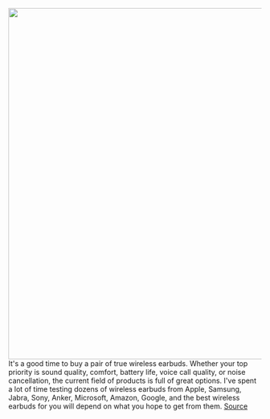 <img src='https://cdn.vox-cdn.com/thumbor/EBcGdZcsP392S__qDy80Mitg1f8=/0x0:2040x1360/1200x675/filters:focal(857x517:1183x843)/cdn.vox-cdn.com/uploads/chorus_image/image/67005649/VRG_4081_002.0.jpg' width='700px' /><br/>
It's a good time to buy a pair of true wireless earbuds. Whether your top priority is sound quality, comfort, battery life, voice call quality, or noise cancellation, the current field of products is full of great options. I've spent a lot of time testing dozens of wireless earbuds from Apple, Samsung, Jabra, Sony, Anker, Microsoft, Amazon, Google, and the best wireless earbuds for you will depend on what you hope to get from them.
<a href='https://www.theverge.com/21309820/best-wireless-earbuds'> Source <a/>